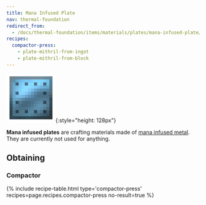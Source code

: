 ```yaml
---
title: Mana Infused Plate
nav: thermal-foundation
redirect_from:
  - /docs/thermal-foundation/items/materials/plates/mana-infused-plate/
recipes:
  compactor-press:
    - plate-mithril-from-ingot
    - plate-mithril-from-block
---
```


![Mana infused plate](/assets/images/thermal-foundation/plate-mithril.png){:style="height: 128px"}


**Mana infused plates** are crafting materials made of [mana infused
metal](/docs/mana-infused-ingot/). They are currently not used for anything.


Obtaining
---------

### Compactor
{% include recipe-table.html type='compactor-press' recipes=page.recipes.compactor-press no-result=true %}
